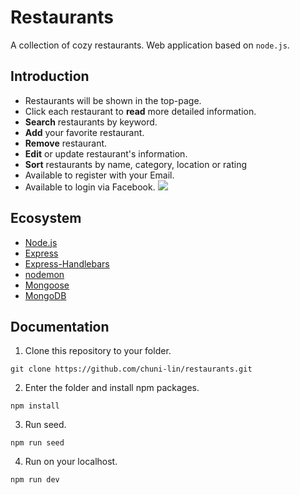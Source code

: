 # Restaurants

A collection of cozy restaurants. Web application based on `node.js`.

## Introduction

- Restaurants will be shown in the top-page.
- Click each restaurant to **read** more detailed information.
- **Search** restaurants by keyword.
- **Add** your favorite restaurant.
- **Remove** restaurant.
- **Edit** or update restaurant's information.
- **Sort** restaurants by name, category, location or rating
- Available to register with your Email.
- Available to login via Facebook.
  ![](https://i.imgur.com/lonQgaq.jpg)

## Ecosystem

- [Node.js](https://nodejs.org/en/)
- [Express](https://www.npmjs.com/package/express)
- [Express-Handlebars](https://www.npmjs.com/package/express-handlebars)
- [nodemon](https://www.npmjs.com/package/nodemon)
- [Mongoose](https://www.npmjs.com/package/mongoose)
- [MongoDB](https://www.mongodb.com/try/download/community)

## Documentation

1. Clone this repository to your folder.

```
git clone https://github.com/chuni-lin/restaurants.git
```

2. Enter the folder and install npm packages.

```
npm install
```

3. Run seed.

```
npm run seed
```

4. Run on your localhost.

```
npm run dev
```

